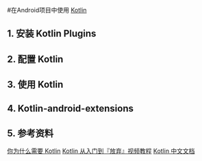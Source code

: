 #在Android项目中使用 [Kotlin](http://baike.baidu.com/link?url=i9VrdRlqgKUB6QAqNae1wkCBo7NvmPOqisa7rYV6bkr2yM1nR1z43bIx2Eqip7z4r_EMqTiepPpoOm1BHLHKWK)
## 1. 安装 Kotlin Plugins
## 2. 配置 Kotlin
## 3. 使用 Kotlin
## 4. Kotlin-android-extensions
## 5. 参考资料
[你为什么需要 Kotlin](https://mp.weixin.qq.com/s?__biz=MzA3NTYzODYzMg==&mid=2653578489&idx=1&sn=17d6e657d81c0daa345489271d305b36&chksm=84b3b6feb3c43fe8b0197850bf6ca8caefaa8045671f75ed6dec2171a681496365acfd0ebd33&scene=0&key=e2edf978de5e128c33ad2329438627d6ddd3f89b5f8a597c31747b7ea7ead2c303aef66f2da5ca136c6d494fa90f73d72f663a16508e1fc9c14b1382f23907c02ea420877f6fced5eaa6d917e5c1fe8c&ascene=0&uin=MTYzMjY2MTE1&devicetype=iMac+MacBookPro10%2C1+OSX+OSX+10.12.2+build(16C67)&version=12010210&nettype=WIFI&fontScale=100&pass_ticket=Bym3Ct07PyFlH6vOcEFkgafx4phhjeRc1sXOYJJr%2B2U%3D)
[Kotlin 从入门到『放弃』视频教程](https://github.com/enbandari/Kotlin-Tutorials)
[Kotlin 中文文档](https://github.com/huanglizhuo/kotlin-in-chinese)

